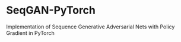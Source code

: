 # SeqGAN-PyTorch
Implementation of Sequence Generative Adversarial Nets with Policy Gradient in PyTorch
